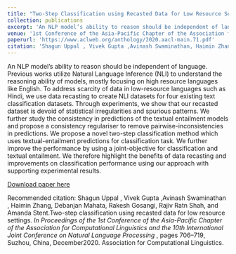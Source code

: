 ```yaml
---
title: "Two-Step Classification using Recasted Data for Low Resource Settings"
collection: publications
excerpt: 'An NLP model’s ability to reason should be independent of language. Previous works utilize Natural Language Inference (NLI) to understand the reasoning ability of models, mostly focusing on high resource languages like English. To address scarcity of data in low-resource languages such as Hindi, we use data recasting to create NLI datasets for four existing text classification datasets. Through experiments, we show that our recasted dataset is devoid of statistical irregularities and spurious patterns. We further study the consistency in predictions of the textual entailment models and propose a consistency regulariser to remove pairwise-inconsistencies in predictions. We propose a novel two-step classification method which uses textual-entailment predictions for classification task. We further improve the performance by using a joint-objective for classification and textual entailment. We therefore highlight the benefits of data recasting and improvements on classification performance using our approach with supporting experimental results.'
venue: '1st Conference of the Asia-Pacific Chapter of the Association for Computational Linguistics and the 10th International Joint Conference on Natural Language Processing'
paperurl: 'https://www.aclweb.org/anthology/2020.aacl-main.71.pdf'
citation: 'Shagun Uppal , Vivek Gupta ,Avinash Swaminathan, Haimin Zhang, Debanjan Mahata, Rakesh Gosangi, Rajiv Ratn Shah, and Amanda Stent.Two-step classification using recasted data for low resource settings.  <i> In Proceedings of the 1st Conference of the Asia-Pacific Chapter of the Association for Computational Linguistics and the 10th International Joint Conference on Natural Language Processing </i>, pages 706–719, Suzhou, China, December 2020.  Association for Computational Linguistics.  '
---
```

An NLP model’s ability to reason should be independent of language. Previous works utilize Natural Language Inference (NLI) to understand the reasoning ability of models, mostly focusing on high resource languages like English. To address scarcity of data in low-resource languages such as Hindi, we use data recasting to create NLI datasets for four existing text classification datasets. Through experiments, we show that our recasted dataset is devoid of statistical irregularities and spurious patterns. We further study the consistency in predictions of the textual entailment models and propose a consistency regulariser to remove pairwise-inconsistencies in predictions. We propose a novel two-step classification method which uses textual-entailment predictions for classification task. We further improve the performance by using a joint-objective for classification and textual entailment. We therefore highlight the benefits of data recasting and improvements on classification performance using our approach with supporting experimental results.

[Download paper here](https://www.aclweb.org/anthology/2020.aacl-main.71.pdf)

Recommended citation: Shagun Uppal , Vivek Gupta ,Avinash Swaminathan , Haimin Zhang, Debanjan Mahata, Rakesh Gosangi, Rajiv Ratn Shah, and Amanda Stent.Two-step classification using recasted data for low resource settings.  <i> In Proceedings of the 1st Conference of the Asia-Pacific Chapter of the Association for Computational Linguistics and the 10th International Joint Conference on Natural Language Processing </i>, pages 706–719, Suzhou, China, December2020.  Association for Computational Linguistics. 